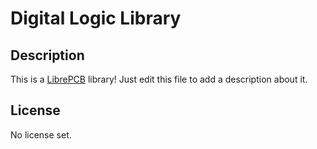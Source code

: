 # Digital Logic Library

## Description

This is a [LibrePCB](https://librepcb.org) library!
Just edit this file to add a description about it.

## License

No license set.
